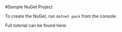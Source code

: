 #Sample NuGet Project

To create the NuGet, run `dotnet pack` from the console.

Full tutorial can be found here: 
